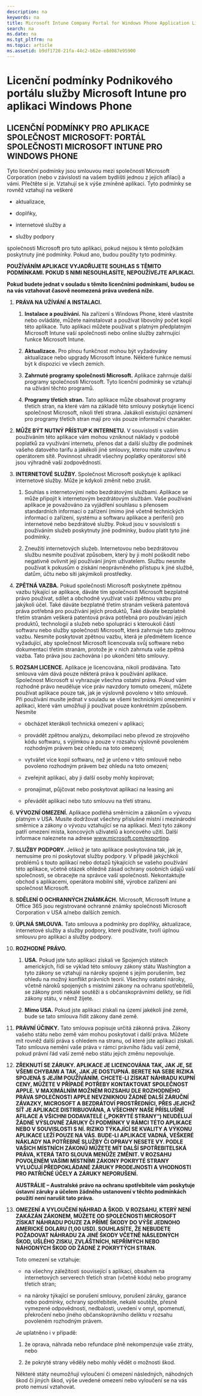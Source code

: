 ```yaml
---
description: na
keywords: na
title: Microsoft Intune Company Portal for Windows Phone Application License Terms
search: na
ms.date: na
ms.tgt_pltfrm: na
ms.topic: article
ms.assetid: b9df1728-21fa-44c2-b62e-e8d087e95900
---
```

# Licenčn&#237; podm&#237;nky Podnikov&#233;ho port&#225;lu služby Microsoft Intune pro aplikaci Windows Phone


## LICENČNÍ PODMÍNKY PRO APLIKACE SPOLEČNOST MICROSOFT: PORTÁL SPOLEČNOSTI MICROSOFT INTUNE PRO WINDOWS PHONE
Tyto licenční podmínky jsou smlouvou mezi společností Microsoft Corporation (nebo v závislosti na vašem bydlišti jednou z jejích afilací) a vámi. Přečtěte si je. Vztahují se k výše zmíněné aplikaci. Tyto podmínky se rovněž vztahují na veškeré

-   aktualizace,

-   doplňky,

-   internetové služby a

-   služby podpory

společnosti Microsoft pro tuto aplikaci, pokud nejsou k těmto položkám poskytnuty jiné podmínky. Pokud ano, budou použity tyto podmínky.

**POUŽÍVÁNÍM APLIKACE VYJADŘUJETE SOUHLAS S TĚMITO PODMÍNKAMI. POKUD S NIMI NESOUHLASÍTE, NEPOUŽÍVEJTE APLIKACI.**

**Pokud budete jednat v souladu s těmito licenčními podmínkami, budou se na vás vztahovat časově neomezená práva  uvedená níže.**

1.  **PRÁVA NA UŽÍVÁNÍ A INSTALACI.**

    1.  **Instalace a používání.** Na zařízení s Windows Phone, které vlastníte nebo ovládáte, můžete nainstalovat a používat libovolný počet kopií této aplikace. Tuto aplikaci můžete používat s platným předplatným Microsoft Intune vaší společnosti nebo online služby zahrnující funkce Microsoft Intune.

    2.  **Aktualizace.** Pro plnou funkčnost mohou být vyžadovány aktualizace nebo upgrady Microsoft Intune. Některé funkce nemusí být k dispozici ve všech zemích.

    3.  **Zahrnuté programy společnosti Microsoft.** Aplikace zahrnuje další programy společnosti Microsoft. Tyto licenční podmínky se vztahují na užívání těchto programů.

    4.  **Programy třetích stran.** Tato aplikace může obsahovat programy třetích stran, na které vám na základě této smlouvy poskytuje licenci společnost Microsoft, nikoli třetí strana. Jakákoli existující oznámení pro programy třetích stran mají pro vás pouze informační charakter.

2.  **MŮŽE BÝT NUTNÝ PŘÍSTUP K INTERNETU.** V souvislosti s vaším používáním této aplikace vám mohou vzniknout náklady v podobě poplatků za využívání internetu, přenos dat a další služby dle podmínek vašeho datového tarifu a jakékoli jiné smlouvy, kterou máte uzavřenu s operátorem sítě. Povinnost uhradit všechny poplatky operátorovi sítě jsou výhradně vaší zodpovědností.

3.  **INTERNETOVÉ SLUŽBY.** Společnost Microsoft poskytuje k aplikaci internetové služby. Může je kdykoli změnit nebo zrušit.

    1.  Souhlas s internetovými nebo bezdrátovými službami. Aplikace se může připojit k internetovým bezdrátovým službám. Vaše používání aplikace je považováno za vyjádření souhlasu s přenosem standardních informací o zařízení (mimo jiné včetně technických informací o zařízení, systému a softwaru aplikace a periferií) pro internetové nebo bezdrátové služby. Pokud jsou v souvislosti s používáním služeb poskytnuty jiné podmínky, budou platit tyto jiné podmínky.

    2.  Zneužití internetových služeb. Internetovou nebo bezdrátovou službu nesmíte používat způsobem, který by ji mohl poškodit nebo negativně ovlivnit její používání jiným uživatelem. Službu nesmíte používat k pokusům o získání neoprávněného přístupu k jiné službě, datům, účtu nebo síti jakýmikoli prostředky.

4.  **ZPĚTNÁ VAZBA.** Pokud společnosti Microsoft poskytnete zpětnou vazbu týkající se aplikace, dáváte tím společnosti Microsoft bezplatně právo používat, sdílet a obchodně využívat vaši zpětnou vazbu pro jakýkoli účel. Také dáváte bezplatně třetím stranám veškerá patentová práva potřebná pro používání jejich produktů, Také dáváte bezplatně třetím stranám veškerá patentová práva potřebná pro používání jejich produktů, technologií a služeb nebo spolupráci s kteroukoli částí softwaru nebo služby společnosti Microsoft, která zahrnuje tuto zpětnou vazbu. Nesmíte poskytovat zpětnou vazbu, která je předmětem licence vyžadující, aby společnost Microsoft licencovala svůj software nebo dokumentaci třetím stranám, protože je v nich zahrnuta vaše zpětná vazba. Tato práva jsou zachována i po ukončení této smlouvy.

5.  **ROZSAH LICENCE.** Aplikace je licencována, nikoli prodávána. Tato smlouva vám dává pouze některá práva k používání aplikace. Společnost Microsoft si vyhrazuje všechna ostatní práva. Pokud vám rozhodné právo neuděluje více práv navzdory tomuto omezení, můžete používat aplikace pouze tak, jak je výslovně povoleno v této smlouvě. Při používání musíte jednat v souladu se všemi technickými omezeními v aplikaci, které vám umožňují ji používat pouze konkrétním způsobem. Nesmíte

    -   obcházet kterákoli technická omezení v aplikaci;

    -   provádět zpětnou analýzu, dekompilaci nebo převod ze strojového kódu softwaru, s výjimkou a pouze v rozsahu výslovně povoleném rozhodným právem bez ohledu na toto omezení;

    -   vytvářet více kopií softwaru, než je určeno v této smlouvě nebo povoleno rozhodným právem bez ohledu na toto omezení;

    -   zveřejnit aplikaci, aby ji další osoby mohly kopírovat;

    -   pronajímat, půjčovat nebo poskytovat aplikaci na leasing ani

    -   převádět aplikaci nebo tuto smlouvu na třetí stranu.

6.  **VÝVOZNÍ OMEZENÍ.** Aplikace podléhá směrnicím a zákonům o vývozu platným v USA. Musíte dodržovat všechny příslušné místní i mezinárodní směrnice a zákony o vývozu vztahující se na aplikaci. Mezi tyto zákony patří omezení místa, koncových uživatelů a koncového užití.  Další informace naleznete na adrese  www.microsoft.com/exporting.

7.  **SLUŽBY PODPORY.** Jelikož je tato aplikace poskytována tak, jak je, nemusíme pro ni poskytovat služby podpory. V případě jakýchkoli problémů s touto aplikací nebo dotazů týkajících se vašeho používání této aplikace, včetně otázek ohledně zásad ochrany osobních údajů vaší společnosti, se obracejte na správce vaší společnosti. Nekontaktujte obchod s aplikacemi, operátora mobilní sítě, výrobce zařízení ani společnost Microsoft.

8.  **SDĚLENÍ O OCHRANNÝCH ZNÁMKÁCH.** Microsoft, Microsoft Intune a Office 365 jsou registrované ochranné známky společnosti Microsoft Corporation v USA a/nebo dalších zemích.

9. **ÚPLNÁ SMLOUVA.** Tato smlouva a podmínky pro doplňky, aktualizace, internetové služby a služby podpory, které používáte, tvoří úplnou smlouvu pro aplikaci a služby podpory.

10. **ROZHODNÉ PRÁVO.**

    1.  **USA.** Pokud jste tuto aplikaci získali ve Spojených státech amerických, řídí se výklad této smlouvy zákony státu Washington a tyto zákony se vztahují na nároky spojené s jejím porušením, bez ohledu na možný konflikt právních teorií. Všechny ostatní nároky, včetně nároků spojených s místními zákony na ochranu spotřebitelů, se zákony proti nekalé soutěži a s občanskoprávními delikty, se řídí zákony státu, v němž žijete.

    2.  **Mimo USA.** Pokud jste aplikaci získali na území jakékoli jiné země, bude se tato smlouva řídit zákony dané země.

11. **PRÁVNÍ ÚČINKY.** Tato smlouva popisuje určitá zákonná práva. Zákony vašeho státu nebo země vám mohou poskytovat i další práva. Můžete mít rovněž další práva s ohledem na stranu, od které jste aplikaci získali.  Tato smlouva nemění vaše práva v rámci právního řádu vaší země, pokud právní řád vaší země nebo státu jejich změnu nepovoluje.

12. **ZŘEKNUTÍ SE ZÁRUKY. APLIKACE JE LICENCOVÁNA TAK, JAK JE, SE VŠEMI CHYBAMI A TAK, JAK JE DOSTUPNÁ. BERETE NA SEBE RIZIKA SPOJENÁ S JEJÍM POUŽÍVÁNÍM. CHCETE-LI ZÍSKAT NÁHRADU KUPNÍ CENY, MŮŽETE V PŘÍPADĚ POTŘEBY KONTAKTOVAT SPOLEČNOST APPLE. V MAXIMÁLNÍM MOŽNÉM ROZSAHU DLE ROZHODNÉHO PRÁVA SPOLEČNOSTI APPLE NEVZNIKNOU ŽÁDNÉ DALŠÍ ZÁRUČNÍ ZÁVAZKY, MICROSOFT A BEZDRÁTOVÍ PROSTŘEDNÍCI, PŘES JEJICHŽ SÍŤ JE APLIKACE DISTRIBUOVÁNA, A VŠECHNY NAŠE PŘÍSLUŠNÉ AFILACE A VŠICHNI DODAVATELÉ („POKRYTÉ STRANY“) NEUDĚLUJÍ ŽÁDNÉ VÝSLOVNÉ ZÁRUKY ČI PODMÍNKY V RÁMCI TÉTO APLIKACE NEBO V SOUVISLOSTI S NÍ. RIZIKO TÝKAJÍCÍ SE KVALITY A VÝKONU APLIKACE LEŽÍ POUZE NA VÁS. BUDE-LI APLIKACE VADNÁ, VEŠKERÉ NÁKLADY NA POTŘEBNÉ SLUŽBY ČI OPRAVY NESETE VY. PODLE VAŠICH MÍSTNÍCH ZÁKONŮ MŮŽETE MÍT DALŠÍ SPOTŘEBITELSKÁ PRÁVA, KTERÁ TATO SLOUVA MENŮŽE ZMĚNIT. V ROZSAHU POVOLENÉM VAŠIMI MÍSTNÍMI ZÁKONY POKRYTÉ STRANY VYLUČUJÍ PŘEDPOKLÁDANÉ ZÁRUKY PRODEJNOSTI A VHODNOSTI PRO PATŘIČNÉ ÚČELY A ZÁRUKY NEPORUŠENÍ.**

    **AUSTRÁLIE – Australské právo na ochranu spotřebitele vám poskytuje ústavní záruky a účelem žádného ustanovení v těchto podmínkách použití není narušit tato práva.**

13. **OMEZENÍ A VYLOUČENÍ NÁHRAD A ŠKOD. V ROZSAHU, KTERÝ NENÍ ZAKÁZÁN ZÁKONEM, MŮŽETE OD SPOLEČNOSTI MICROSOFT ZÍSKAT NÁHRADU POUZE ZA PŘÍMÉ ŠKODY DO VÝŠE JEDNOHO AMERICKÉ DOLARU (1,00 USD). SOUHLASÍTE, ŽE NEBUDETE POŽADOVAT NÁHRADU ZA JINÉ ŠKODY VČETNĚ NÁSLEDNÝCH ŠKOD, UŠLÉHO ZISKU, ZVLÁŠTNÍCH, NEPŘÍMÝCH NEBO NÁHODNÝCH ŠKOD OD ŽÁDNÉ Z POKRYTÝCH STRAN.**

    Toto omezení se vztahuje:

    -   na všechny záležitosti související s aplikací, obsahem na internetových serverech třetích stran (včetně kódu) nebo programy třetích stran;

    -   na nároky týkající se porušení smlouvy, porušení záruky, garance nebo podmínky, ochrany spotřebitele, nekalé soutěže, přesně vymezené odpovědnosti, nedbalosti, uvedení v omyl, opomenutí, překročení nebo jiného občanskoprávního deliktu v rozsahu povoleném rozhodným právem.

    Je uplatněno i v případě:

    1.  že oprava, náhrada nebo refundace plně nekompenzuje vaše ztráty, nebo

    2.  že pokryté strany věděly nebo mohly vědět o možnosti škod.

    Některé státy neumožňují vyloučení či omezení následných, náhodných škod či jiných škod, výše uvedené omezení nebo vyloučení se na vás proto nemusí vztahovat.

###

